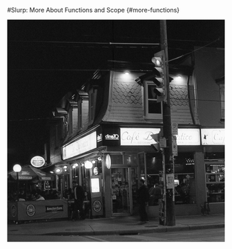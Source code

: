 
#Slurp: More About Functions and Scope {#more-functions}

![Cafe Diplomatico in Toronto's Little Italy](images/diplomatico.jpg)